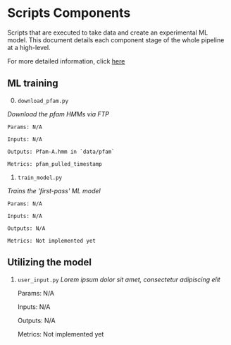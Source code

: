 # Scripts Components

Scripts that are executed to take data and create an experimental ML model. This document details each component stage of the whole pipeline at a high-level.

For more detailed information, click [here](../docs/component_docs.md)


## ML training

0. `download_pfam.py`

*Download the pfam HMMs via FTP*
    
    Params: N/A

    Inputs: N/A

    Outputs: Pfam-A.hmm in `data/pfam`

    Metrics: pfam_pulled_timestamp

1. `train_model.py`

*Trains the 'first-pass' ML model*

    Params: N/A

    Inputs: N/A

    Outputs: N/A

    Metrics: Not implemented yet



## Utilizing the model

1. `user_input.py`
*Lorem ipsum dolor sit amet, consectetur adipiscing elit*

    Params: N/A

    Inputs: N/A

    Outputs: N/A

    Metrics: Not implemented yet